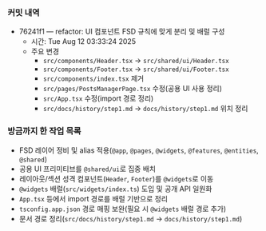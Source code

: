 ### 커밋 내역

- 76241f1 — refactor: UI 컴포넌트 FSD 규칙에 맞게 분리 및 배럴 구성
  - 시간: Tue Aug 12 03:33:24 2025
  - 주요 변경
    - `src/components/Header.tsx` → `src/shared/ui/Header.tsx`
    - `src/components/Footer.tsx` → `src/shared/ui/Footer.tsx`
    - `src/components/index.tsx` 제거
    - `src/pages/PostsManagerPage.tsx` 수정(공용 UI 사용 정리)
    - `src/App.tsx` 수정(import 경로 정리)
    - `src/docs/history/step1.md` → `docs/history/step1.md` 위치 정리

### 방금까지 한 작업 목록

- FSD 레이어 정비 및 alias 적용(`@app`, `@pages`, `@widgets`, `@features`, `@entities`, `@shared`)
- 공용 UI 프리미티브를 `@shared/ui`로 집중 배치
- 레이아웃/섹션 성격 컴포넌트(`Header`, `Footer`)를 `@widgets`로 이동
- `@widgets` 배럴(`src/widgets/index.ts`) 도입 및 공개 API 일원화
- `App.tsx` 등에서 import 경로를 배럴 기반으로 정리
- `tsconfig.app.json` 경로 매핑 보완(필요 시 `@widgets` 배럴 경로 추가)
- 문서 경로 정리(`src/docs/history/step1.md` → `docs/history/step1.md`)
